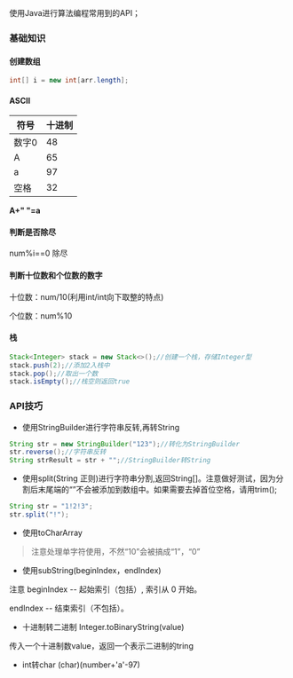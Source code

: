 使用Java进行算法编程常用到的API；
### 基础知识
#### 创建数组

```java
int[] i = new int[arr.length];
```
#### ASCII
|符号|十进制|
|-|-|
|数字0|48|
|A|65|
|a|97|
|空格|32|

**A+" "=a**
#### 判断是否除尽
num%i==0 除尽
#### 判断十位数和个位数的数字
十位数：num/10(利用int/int向下取整的特点)

个位数：num%10
#### 栈
```java
Stack<Integer> stack = new Stack<>();//创建一个栈，存储Integer型
stack.push(2);//添加2入栈中
stack.pop();//取出一个数
stack.isEmpty();//栈空则返回true
```

### API技巧
- 使用StringBuilder进行字符串反转,再转String

```java
String str = new StringBuilder("123");//转化为StringBuilder
str.reverse();//字符串反转
String strResult = str + "";//StringBuilder转String
```

- 使用split(String 正则)进行字符串分割,返回String[]。注意做好测试，因为分割后末尾端的“”不会被添加到数组中。如果需要去掉首位空格，请用trim();


```java
String str = "1!2!3";
str.split("!");
```

- 使用toCharArray
> 注意处理单字符使用，不然“10”会被搞成“1”，“0”


- 使用subString(beginIndex，endIndex)

注意
beginIndex -- 起始索引（包括）, 索引从 0 开始。

endIndex -- 结束索引（不包括）。


- 十进制转二进制
Integer.toBinaryString(value)

传入一个十进制数value，返回一个表示二进制的tring

- int转char
(char)(number+'a'-97)
